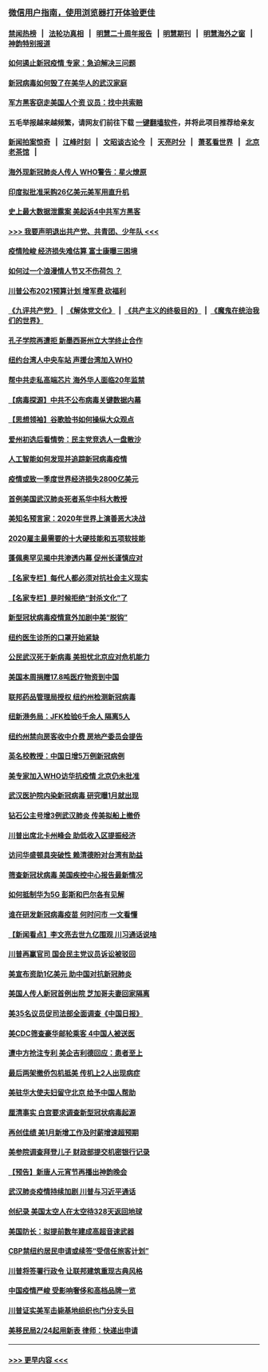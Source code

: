 ### [微信用户指南，使用浏览器打开体验更佳](https://github.com/gfw-breaker/banned-news1/blob/master/indexes/wechat-guide.md?t=0)
#### [禁闻热榜](热点新闻.md?t=0)  &nbsp;&nbsp;|&nbsp;&nbsp; [法轮功真相](https://github.com/gfw-breaker/truth/blob/master/README.md?t=0) &nbsp;&nbsp;|&nbsp;&nbsp; [明慧二十周年报告](https://github.com/gfw-breaker/mh-reports/blob/master/README.md?t=0) &nbsp;&nbsp;|&nbsp;&nbsp;[明慧期刊](https://github.com/gfw-breaker/mh-qikan) &nbsp;&nbsp;|&nbsp;&nbsp; [明慧海外之窗](https://github.com/gfw-breaker/mh-news/blob/master/README.md?t=0) &nbsp;&nbsp;|&nbsp;&nbsp; [神韵特别报道](https://github.com/gfw-breaker/mh-news/blob/master/shenyun.md?t=0)
#### [如何遏止新冠疫情 专家：急迫解决三问题](../pages/nsc412/n11859685.md?t=02111011) 
#### [新冠病毒如何毁了在美华人的武汉家庭](../pages/nsc412/n11859524.md?t=02111011) 
#### [军方黑客窃走美国人个资 议员：找中共索赔](../pages/nsc412/n11859371.md?t=02111011) 
#### 五毛举报越来越频繁，请网友们前往下载 [一键翻墙软件](https://github.com/gfw-breaker/ssr-accounts)，并将此项目推荐给亲友
#### [新闻拍案惊奇](https://github.com/gfw-breaker/banned-news1/blob/master/pages/link4.md) &nbsp;&nbsp;|&nbsp;&nbsp; [江峰时刻](https://github.com/gfw-breaker/banned-news1/blob/master/pages/link4.md) &nbsp;&nbsp;|&nbsp;&nbsp; [文昭谈古论今](https://github.com/gfw-breaker/banned-news1/blob/master/pages/link4.md) &nbsp;&nbsp;|&nbsp;&nbsp; [天亮时分](https://github.com/gfw-breaker/banned-news1/blob/master/pages/link4.md) &nbsp;&nbsp;|&nbsp;&nbsp; [萧茗看世界](https://github.com/gfw-breaker/banned-news1/blob/master/pages/link4.md) &nbsp;&nbsp;|&nbsp;&nbsp; [北京老茶馆](https://github.com/gfw-breaker/banned-news1/blob/master/pages/link4.md) &nbsp;&nbsp;|&nbsp;&nbsp; 
#### [海外现新冠肺炎人传人 WHO警告：星火燎原](../pages/nsc412/n11859252.md?t=02111011) 
#### [印度拟批准采购26亿美元美军用直升机](../pages/nsc412/n11859143.md?t=02111011) 
#### [史上最大数据泄露案 美起诉4中共军方黑客](../pages/nsc412/n11859115.md?t=02111011) 
#### [>>> 我要声明退出共产党、共青团、少年队 <<<](https://github.com/begood0513/goodnews/blob/master/quit/letter.md) 
#### [疫情险峻 经济损失难估算 富士康曝三困境](../pages/nsc412/n11859120.md?t=02111011) 
#### [如何过一个浪漫情人节又不伤荷包 ？](../pages/nsc412/n11858969.md?t=02111011) 
#### [川普公布2021预算计划 增军费 砍福利](../pages/nsc412/n11859012.md?t=02111011) 
#### [《九评共产党》](https://github.com/begood0513/9ping.md/blob/master/README.md) &nbsp;|&nbsp; [《解体党文化》](../../../../jtdwh.md/blob/master/README.md)  &nbsp;|&nbsp; [《共产主义的终极目的》](../../../../gczydzjmd.md/blob/master/README.md) &nbsp;|&nbsp; [《魔鬼在统治我们的世界》](../../../../mgztzwmdsj.md/blob/master/README.md) 
#### [孔子学院再遭拒 新墨西哥州立大学终止合作](../pages/nsc412/n11858661.md?t=02111011) 
#### [纽约台湾人中央车站  声援台湾加入WHO](../pages/nsc412/n11857757.md?t=02111011) 
#### [帮中共走私高端芯片 海外华人面临20年监禁](../pages/nsc412/n11855016.md?t=02111011) 
#### [【病毒探源】中共不公布病毒关键数据内幕](../pages/nsc412/n11856584.md?t=02111011) 
#### [【思想领袖】谷歌脸书如何操纵大众观点](../pages/nsc412/n11680874.md?t=02111011) 
#### [爱州初选后看情势：民主党竞选人一盘散沙](../pages/nsc412/n11856557.md?t=02111011) 
#### [人工智能如何发现并追踪新冠病毒疫情](../pages/nsc412/n11856398.md?t=02111011) 
#### [疫情或致一季度世界经济损失2800亿美元](../pages/nsc412/n11855639.md?t=02111011) 
#### [首例美国武汉肺炎死者系华中科大教授](../pages/nsc412/n11855500.md?t=02111011) 
#### [美知名预言家：2020年世界上演善恶大决战](../pages/nsc412/n11855418.md?t=02111011) 
#### [2020雇主最需要的十大硬技能和五项软技能](../pages/nsc412/n11850953.md?t=02111011) 
#### [蓬佩奥罕见揭中共渗透内幕 促州长谨慎应对](../pages/nsc412/n11854685.md?t=02111011) 
#### [【名家专栏】每代人都必须对抗社会主义现实](../pages/nsc412/n11831412.md?t=02111011) 
#### [【名家专栏】是时候拒绝“封杀文化”了](../pages/nsc412/n11814093.md?t=02111011) 
#### [新型冠状病毒疫情意外加剧中美“脱钩”](../pages/nsc412/n11854475.md?t=02111011) 
#### [纽约医生诊所的口罩开始紧缺](../pages/nsc412/n11853364.md?t=02111011) 
#### [公民武汉死于新病毒 美担忧北京应对危机能力](../pages/nsc412/n11854331.md?t=02111011) 
#### [美国本周捐赠17.8吨医疗物资到中国](../pages/nsc412/n11854269.md?t=02111011) 
#### [联邦药品管理局授权  纽约州检测新冠病毒](../pages/nsc412/n11853371.md?t=02111011) 
#### [纽新港务局：JFK检验6千余人  隔离5人](../pages/nsc412/n11853366.md?t=02111011) 
#### [纽约州禁向房客收中介费  房地产委员会提告](../pages/nsc412/n11853360.md?t=02111011) 
#### [英名校教授：中国日增5万例新冠病例](../pages/nsc412/n11854174.md?t=02111011) 
#### [美专家加入WHO访华抗疫情 北京仍未批准](../pages/nsc412/n11854043.md?t=02111011) 
#### [武汉医护院内染新冠病毒 研究曝1月就出现](../pages/nsc412/n11852928.md?t=02111011) 
#### [钻石公主号增3例武汉肺炎 传美拟船上撤侨](../pages/nsc412/n11853240.md?t=02111011) 
#### [川普出席北卡州峰会 助低收入区提振经济](../pages/nsc412/n11853232.md?t=02111011) 
#### [访问华盛顿具突破性 赖清德盼对台湾有助益](../pages/nsc412/n11853129.md?t=02111011) 
#### [筛查新冠状病毒 美国疾控中心报告最新情况](../pages/nsc412/n11853070.md?t=02111011) 
#### [如何抵制华为5G 彭斯和巴尔各有见解](../pages/nsc412/n11852535.md?t=02111011) 
#### [谁在研发新冠病毒疫苗 何时问市 一文看懂](../pages/nsc412/n11852840.md?t=02111011) 
#### [【新闻看点】李文亮去世九亿围观 川习通话说啥](../pages/nsc412/n11852360.md?t=02111011) 
#### [川普再赢官司 国会民主党议员诉讼被驳回](../pages/nsc412/n11852287.md?t=02111011) 
#### [美宣布资助1亿美元 助中国对抗新冠肺炎](../pages/nsc412/n11852531.md?t=02111011) 
#### [美国人传人新冠首例出院 芝加哥夫妻回家隔离](../pages/nsc412/n11852452.md?t=02111011) 
#### [美35名议员促司法部全面调查《中国日报》](../pages/nsc412/n11852435.md?t=02111011) 
#### [美CDC筛查豪华邮轮乘客 4中国人被送医](../pages/nsc412/n11852085.md?t=02111011) 
#### [遭中方抢注专利 美企吉利德回应：患者至上](../pages/nsc412/n11852037.md?t=02111011) 
#### [最后两架撤侨包机抵美 传机上2人出现病症](../pages/nsc412/n11852173.md?t=02111011) 
#### [美驻华大使夫妇留守北京 给予中国人帮助](../pages/nsc412/n11852165.md?t=02111011) 
#### [厘清事实 白宫要求调查新型冠状病毒起源](../pages/nsc412/n11852106.md?t=02111011) 
#### [再创佳绩 美1月新增工作及时薪增速超预期](../pages/nsc412/n11852174.md?t=02111011) 
#### [美参院调查拜登儿子 财政部提交机密银行记录](../pages/nsc412/n11851808.md?t=02111011) 
#### [【预告】新唐人元宵节再播出神韵晚会](../pages/nsc412/n11843192.md?t=02111011) 
#### [武汉肺炎疫情持续加剧 川普与习近平通话](../pages/nsc412/n11851613.md?t=02111011) 
#### [创纪录 美国太空人在太空待328天返回地球](../pages/nsc412/n11851266.md?t=02111011) 
#### [美国防长：拟提前数年建成高超音速武器](../pages/nsc412/n11850959.md?t=02111011) 
#### [CBP禁纽约居民申请或续签“受信任旅客计划”](../pages/nsc412/n11850857.md?t=02111011) 
#### [川普将签署行政令 让联邦建筑重现古典风格](../pages/nsc412/n11850654.md?t=02111011) 
#### [中国疫情严峻 受影响奢侈和高档品牌一览](../pages/nsc412/n11850319.md?t=02111011) 
#### [川普证实美军击毙基地组织也门分支头目](../pages/nsc412/n11850383.md?t=02111011) 
#### [美移民局2/24起用新表 律师：快递出申请](../pages/nsc412/n11848220.md?t=02111011) 

----
#### [ >>> 更早内容 <<< ](../indexes/nsc412-earlier.md)
